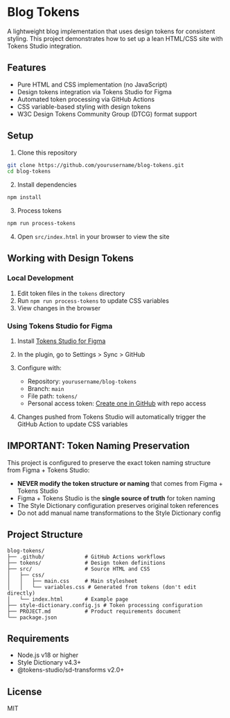 # Blog Tokens

A lightweight blog implementation that uses design tokens for consistent styling. This project demonstrates how to set up a lean HTML/CSS site with Tokens Studio integration.

## Features

- Pure HTML and CSS implementation (no JavaScript)
- Design tokens integration via Tokens Studio for Figma
- Automated token processing via GitHub Actions
- CSS variable-based styling with design tokens
- W3C Design Tokens Community Group (DTCG) format support

## Setup

1. Clone this repository

```bash
git clone https://github.com/yourusername/blog-tokens.git
cd blog-tokens
```

2. Install dependencies

```bash
npm install
```

3. Process tokens

```bash
npm run process-tokens
```

4. Open `src/index.html` in your browser to view the site

## Working with Design Tokens

### Local Development

1. Edit token files in the `tokens` directory
2. Run `npm run process-tokens` to update CSS variables
3. View changes in the browser

### Using Tokens Studio for Figma

1. Install [Tokens Studio for Figma](https://tokens.studio/)
2. In the plugin, go to Settings > Sync > GitHub
3. Configure with:

   - Repository: `yourusername/blog-tokens`
   - Branch: `main`
   - File path: `tokens/`
   - Personal access token: [Create one in GitHub](https://github.com/settings/tokens) with repo access

4. Changes pushed from Tokens Studio will automatically trigger the GitHub Action to update CSS variables

## IMPORTANT: Token Naming Preservation

This project is configured to preserve the exact token naming structure from Figma + Tokens Studio:

- **NEVER modify the token structure or naming** that comes from Figma + Tokens Studio
- Figma + Tokens Studio is the **single source of truth** for token naming
- The Style Dictionary configuration preserves original token references
- Do not add manual name transformations to the Style Dictionary config

## Project Structure

```
blog-tokens/
├── .github/             # GitHub Actions workflows
├── tokens/              # Design token definitions
├── src/                 # Source HTML and CSS
│   ├── css/
│   │   ├── main.css     # Main stylesheet
│   │   └── variables.css # Generated from tokens (don't edit directly)
│   └── index.html       # Example page
├── style-dictionary.config.js # Token processing configuration
├── PROJECT.md           # Product requirements document
└── package.json
```

## Requirements

- Node.js v18 or higher
- Style Dictionary v4.3+
- @tokens-studio/sd-transforms v2.0+

## License

MIT
